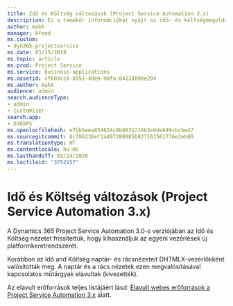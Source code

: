 ```yaml
---
title: Idő és Költség változások (Project Service Automation 3.x)
description: Ez a témakör információkat nyújt az idő- és költségmegoldások változásairól.
author: makk
manager: kfend
ms.custom:
- dyn365-projectservice
ms.date: 03/15/2019
ms.topic: article
ms.prod: Project Service
ms.service: business-applications
ms.assetid: cf603cc4-8951-4de9-9dfa-84223898e294
ms.author: makk
audience: admin
search.audienceType:
- admin
- customizer
search.app:
- D365PS
ms.openlocfilehash: e7bb5eea854824c8b8831216b3e0de649cbcbe47
ms.sourcegitcommit: 8c786230ef2a497280885b827162561776e2eb00
ms.translationtype: HT
ms.contentlocale: hu-HU
ms.lasthandoff: 03/24/2020
ms.locfileid: "3752157"
---
```

# <a name="time-and-expense-changes-project-service-automation-3x"></a>Idő és Költség változások (Project Service Automation 3.x)

A Dynamics 365 Project Service Automation 3.0-s verziójában az Idő és Költség nézetet frissítettük, hogy kihasználjuk az egyéni vezérlések új platformkeretrendszerét.

Korábban az Idő and Költség naptár- és rácsnézeteit DHTMLX-vezérlőkként valósították meg. A naptár és a rács nézetek ezen megvalósításával kapcsolatos műtárgyak elavultak (kivezették).

Az elavult erőforrások teljes listájáért lásd: [Elavult webes erőforrások a Project Service Automation 3.x](web-resources-deprecated-v3.x.md) alatt.
